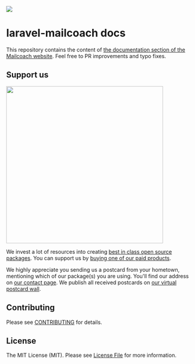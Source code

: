 
[<img src="https://github-ads.s3.eu-central-1.amazonaws.com/support-ukraine.svg?t=1" />](https://supportukrainenow.org)

# laravel-mailcoach docs

This repository contains the content of [the documentation section of the Mailcoach website](https://mailcoach.app/docs). Feel free to PR improvements and typo fixes.

## Support us

[<img src="https://github-ads.s3.eu-central-1.amazonaws.com/laravel-mailcoach-docs.jpg?t=1" width="419px" />](https://spatie.be/github-ad-click/laravel-mailcoach-docs)

We invest a lot of resources into creating [best in class open source packages](https://spatie.be/open-source). You can support us by [buying one of our paid products](https://spatie.be/open-source/support-us).

We highly appreciate you sending us a postcard from your hometown, mentioning which of our package(s) you are using. You'll find our address on [our contact page](https://spatie.be/about-us). We publish all received postcards on [our virtual postcard wall](https://spatie.be/open-source/postcards).

## Contributing

Please see [CONTRIBUTING](https://github.com/spatie/.github/blob/main/CONTRIBUTING.md) for details.

## License

The MIT License (MIT). Please see [License File](LICENSE.md) for more information.

